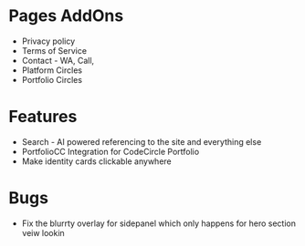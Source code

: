 # Pages AddOns

- Privacy policy
- Terms of Service
- Contact - WA, Call,
- Platform Circles
- Portfolio Circles

# Features

- Search - AI powered referencing to the site and everything else
- PortfolioCC Integration for CodeCircle Portfolio
- Make identity cards clickable anywhere


# Bugs

- Fix the blurrty overlay for sidepanel which only happens for hero section veiw lookin
